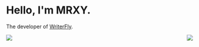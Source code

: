 # Hello, I'm MRXY.
The developer of [WriterFly](http://web.writerfly.cn/).

<img align="left" src="https://github-readme-stats.vercel.app/api/top-langs/?username=mrxy001" />

<img align="right" src="https://github-readme-stats.vercel.app/api?username=mrxy001&count_private=true&show_icons=true&icon_color=CE1D2D&text_color=718096&bg_color=ffffff&hide_title=true" />
